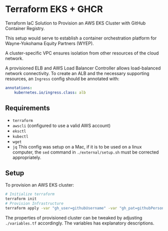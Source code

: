 # Terraform EKS + GHCR
Terraform IaC Solution to Provision an AWS EKS Cluster with GitHub Container Registry.

This setup would serve to establish a container orchestration platform for Wayne-Yokohama Equity Partners (WYEP).

A cluster-specific VPC ensures isolation from other resources of the cloud network.

A provisioned ELB and AWS Load Balancer Controller allows load-balanced network connectivity. To create an ALB and the necessary supporting resources, an `Ingress` config should be annotated with:
```yaml
annotations:
    kubernetes.io/ingress.class: alb
```

## Requirements
- `terraform`
- `awscli` (configured to use a valid AWS account)
- `eksctl`
- `kubectl`
- `wget`
- `jq`
This config was setup on a Mac, if it is to be used on a linux computer, the `sed` command in `./external/setup.sh` must be corrected appropriately.

## Setup
To provision an AWS EKS cluster:
```bash
# Initialize terraform
terraform init
# Provision Infrastructure
terraform apply -var "gh_user=githubUsername" -var "gh_pat=githubPersonalAccessToken"
```
The properties of provisioned cluster can be tweaked by adjusting `./variables.tf` accordingly.
The variables has explanatory descriptions.
